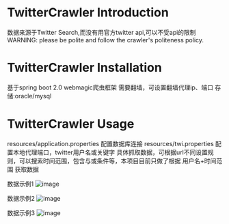 # TwitterCrawler Introduction
数据来源于Twitter Search,而没有用官方twitter api,可以不受api的限制 
WARNING: please be polite and follow the crawler's politeness policy.

# TwitterCrawler Installation
基于spring boot 2.0
webmagic爬虫框架
需要翻墙，可设置翻墙代理ip、端口
存储:oracle/mysql

# TwitterCrawler Usage
resources/application.properties 配置数据库连接
resources/twi.properties 配置本地代理端口，twitter用户名或关键字
具体抓取数据，可根据url不同设置规则，可以搜索时间范围，包含与或条件等，本项目目前只做了根据 用户名+时间范围 获取数据


数据示例1
![image](https://github.com/casolxia/TwitterCrawler/blob/master/images/sample2.png)

数据示例2
![image](https://github.com/casolxia/TwitterCrawler/blob/master/images/sample1.png)

数据示例3
![image](https://github.com/casolxia/TwitterCrawler/blob/master/images/sample.png)



